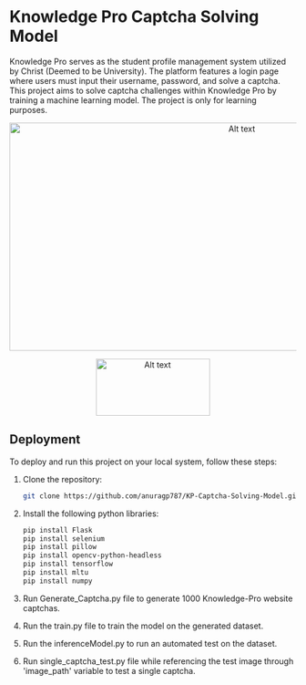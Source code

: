 # Knowledge Pro Captcha Solving Model

Knowledge Pro serves as the student profile management system utilized by Christ (Deemed to be University). The platform features a login page where users must input their username, password, and solve a captcha. This project aims to solve captcha challenges within Knowledge Pro by training a machine learning model. The project is only for learning purposes.

<p align="center"><img src="https://res.cloudinary.com/dgh9mcfxu/image/upload/v1708018249/Screenshot_258_wtet0n.png" alt="Alt text" width="800" height="400"></p>

<p align="center"><img src="https://res.cloudinary.com/dgh9mcfxu/image/upload/v1708018259/0c1d22_edptki.png" alt="Alt text" width="200" height="100"></p>

## Deployment

To deploy and run this project on your local system, follow these steps:

1. Clone the repository:

    ```bash
    git clone https://github.com/anuragp787/KP-Captcha-Solving-Model.git
    ```
    
2. Install the following python libraries:
   
    ```bash
    pip install Flask
    pip install selenium
    pip install pillow
    pip install opencv-python-headless
    pip install tensorflow
    pip install mltu
    pip install numpy
    ```

3. Run Generate_Captcha.py file to generate 1000 Knowledge-Pro website captchas.

4. Run the train.py file to train the model on the generated dataset.

5. Run the inferenceModel.py to run an automated test on the dataset.

6. Run single_captcha_test.py file while referencing the test image through 'image_path' variable to test a single captcha.
